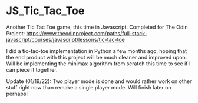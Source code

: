 # JS_Tic_Tac_Toe
Another Tic Tac Toe game, this time in Javascript. Completed for The Odin Project: 
https://www.theodinproject.com/paths/full-stack-javascript/courses/javascript/lessons/tic-tac-toe


I did a tic-tac-toe implementation in Python a few months ago, hoping that the end product with this project will
be much cleaner and improved upon. Will be implementing the minimax algorithm from scratch this time to see
if I can piece it together. 

Update (01/19/22): Two player mode is done and would rather work on other stuff right now than remake a single player mode. Will finish
later on perhaps!
